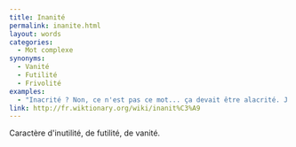 ```yaml
---
title: Inanité
permalink: inanite.html
layout: words
categories:
  - Mot complexe
synonyms:
  - Vanité
  - Futilité
  - Frivolité
examples:
  - "Inacrité ? Non, ce n'est pas ce mot... ça devait être alacrité. J'aurais pu dire inanité, mais c'aurait été méchant..."
link: http://fr.wiktionary.org/wiki/inanit%C3%A9
---
```


Caractère d'inutilité, de futilité, de vanité.
